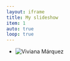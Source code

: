 ```yaml
---
layout: iframe
title: My slideshow
item: 1
auto: true
loop: true
---
```


* ![Viviana Márquez](my-pics1/_slides/my-pics1/Viviana_Marquez_Modelo_Model_Colombian_Miami_TV_Host_Radio_Presentadora1.JPG)


